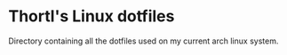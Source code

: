 # Thortl's Linux dotfiles

Directory containing all the dotfiles used on my current arch linux system.
